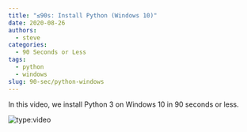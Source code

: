 ```yaml
---
title: "≤90s: Install Python (Windows 10)"
date: 2020-08-26
authors:
  - steve
categories:
  - 90 Seconds or Less
tags:
  - python
  - windows
slug: 90-sec/python-windows
---
```


In this video, we install Python 3 on Windows 10 in 90 seconds or less.

<!-- more -->

![type:video](https://www.youtube.com/embed/fA-9FyBPN18)
